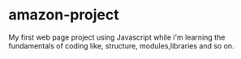 # amazon-project
My first web page project using Javascript while i'm learning the fundamentals of coding like, structure, modules,libraries and so on.
